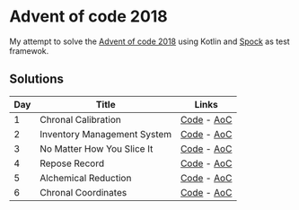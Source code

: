 # Advent of code 2018
My attempt to solve the [Advent of code 2018](https://adventofcode.com) using Kotlin and [Spock](http://spockframework.org/) as test framewok.

## Solutions

|Day| Title                     |  Links                                                                                    |
|---|---------------------------|-------------------------------------------------------------------------------------------|
|1  |Chronal Calibration        |[Code](src/main/kotlin/fr/deroffal/aoc/Day01.kt) - [AoC](https://adventofcode.com/2018/day/1)|
|2  |Inventory Management System|[Code](src/main/kotlin/fr/deroffal/aoc/Day02.kt) - [AoC](https://adventofcode.com/2018/day/2)|
|3  |No Matter How You Slice It |[Code](src/main/kotlin/fr/deroffal/aoc/Day03.kt) - [AoC](https://adventofcode.com/2018/day/3)|
|4  |Repose Record              |[Code](src/main/kotlin/fr/deroffal/aoc/Day04.kt) - [AoC](https://adventofcode.com/2018/day/4)|
|5  |Alchemical Reduction       |[Code](src/main/kotlin/fr/deroffal/aoc/Day05.kt) - [AoC](https://adventofcode.com/2018/day/5)|
|6  |Chronal Coordinates        |[Code](src/main/kotlin/fr/deroffal/aoc/Day06.kt) - [AoC](https://adventofcode.com/2018/day/6)|